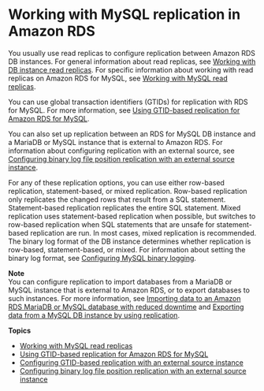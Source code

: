 # Working with MySQL replication in Amazon RDS<a name="USER_MySQL.Replication"></a>

You usually use read replicas to configure replication between Amazon RDS DB instances\. For general information about read replicas, see [Working with DB instance read replicas](USER_ReadRepl.md)\. For specific information about working with read replicas on Amazon RDS for MySQL, see [Working with MySQL read replicas](USER_MySQL.Replication.ReadReplicas.md)\. 

You can use global transaction identifiers \(GTIDs\) for replication with RDS for MySQL\. For more information, see [Using GTID\-based replication for Amazon RDS for MySQL](mysql-replication-gtid.md)\.

You can also set up replication between an RDS for MySQL DB instance and a MariaDB or MySQL instance that is external to Amazon RDS\. For information about configuring replication with an external source, see [Configuring binary log file position replication with an external source instance](MySQL.Procedural.Importing.External.Repl.md)\.

For any of these replication options, you can use either row\-based replication, statement\-based, or mixed replication\. Row\-based replication only replicates the changed rows that result from a SQL statement\. Statement\-based replication replicates the entire SQL statement\. Mixed replication uses statement\-based replication when possible, but switches to row\-based replication when SQL statements that are unsafe for statement\-based replication are run\. In most cases, mixed replication is recommended\. The binary log format of the DB instance determines whether replication is row\-based, statement\-based, or mixed\. For information about setting the binary log format, see [Configuring MySQL binary logging](USER_LogAccess.MySQL.BinaryFormat.md)\.

**Note**  
You can configure replication to import databases from a MariaDB or MySQL instance that is external to Amazon RDS, or to export databases to such instances\. For more information, see [Importing data to an Amazon RDS MariaDB or MySQL database with reduced downtime](MySQL.Procedural.Importing.NonRDSRepl.md) and [Exporting data from a MySQL DB instance by using replication](MySQL.Procedural.Exporting.NonRDSRepl.md)\.

**Topics**
+ [Working with MySQL read replicas](USER_MySQL.Replication.ReadReplicas.md)
+ [Using GTID\-based replication for Amazon RDS for MySQL](mysql-replication-gtid.md)
+ [Configuring GTID\-based replication with an external source instance](MySQL.Procedural.Importing.External.Repl.GTIDProcedure.md)
+ [Configuring binary log file position replication with an external source instance](MySQL.Procedural.Importing.External.Repl.md)
